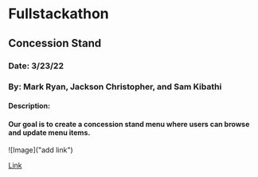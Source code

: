 # Fullstackathon

## Concession Stand

### Date: 3/23/22
### By: Mark Ryan, Jackson Christopher, and Sam Kibathi

#### Description:
#### Our goal is to create a concession stand menu where users can browse and update menu items.

![Image]("add link")


[Link](https://trello.com/b/M47eArYK/full-stackathon)
